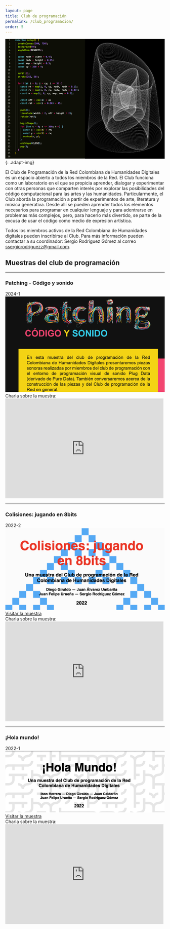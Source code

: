 ```yaml
---
layout: page
title: Club de programación
permalink: /club_programacion/
order: 5
---
```

![arte generativo](/assets/imgs/clubProgramacion.png){: .adapt-img}

El Club de Programación de la Red Colombiana de Humanidades Digitales es un espacio abierto a todos los miembros de la Red. El Club funciona como un laboratorio en el que se propicia aprender, dialogar y experimentar con otras personas que comparten interés por explorar las posibilidades del código computacional para las artes y las humanidades. Particularmente, el Club aborda la programación a partir de experimentos de arte, literatura y música generativa. Desde allí se pueden aprender todos los elementos necesarios para programar en cualquier lenguaje y para adentrarse en problemas más complejos, pero, para hacerlo más divertido, se parte de la excusa de usar el código como medio de expresión artística.

Todos los miembros activos de la Red Colombiana de Humanidades digitales pueden inscribirse al Club. Para más información pueden contactar a su coordinador: Sergio Rodríguez Gómez al correo ssergiorodriguezz@gmail.com.

## Muestras del club de programación

---

<div class="two-col">
  <div>
    <h3>Patching - Código y sonido</h3>
    <span>2024-1</span>
    <img alt="muestra colisiones" src="/assets/imgs/club-prog-2024-1.png"/>
  </div>
  <div>
    <span>Charla sobre la muestra:</span>
    <iframe width="500" height="315" src="https://www.youtube.com/watch?v=952iUV9YkyE" title="YouTube video player" frameborder="0" allow="accelerometer; autoplay; clipboard-write; encrypted-media; gyroscope; picture-in-picture" allowfullscreen> </iframe>
  </div>
</div>

---

<div class="two-col">
  <div>
    <h3>Colisiones: jugando en 8bits</h3>
    <span>2022-2</span>
    <img alt="muestra colisiones" src="/assets/imgs/club-prog-2022-2.png"/>
    <a href="../club-prog-2022-juegos" target="_blank">Visitar la muestra</a>
  </div>
  <div>
    <span>Charla sobre la muestra:</span>
    <iframe width="500" height="315" src="https://www.youtube.com/embed/rjRWuTK0i74" title="YouTube video player" frameborder="0" allow="accelerometer; autoplay; clipboard-write; encrypted-media; gyroscope; picture-in-picture" allowfullscreen> </iframe>
  </div>
</div>

---

<div class="two-col">
  <div>
    <h3>¡Hola mundo!</h3>
    <span>2022-1</span>
    <img alt="muestra hola mundo" src="/assets/imgs/club-prog-2022.png"/>
    <a href="../club-prog-2022" target="_blank">Visitar la muestra</a>
  </div>
  <div>
    <span>Charla sobre la muestra:</span>
    <iframe width="500" height="315" src="https://www.youtube.com/embed/pIUuHOUZgvo" title="YouTube video player" frameborder="0" allow="accelerometer; autoplay; clipboard-write; encrypted-media; gyroscope; picture-in-picture" allowfullscreen> </iframe>
  </div>
</div>